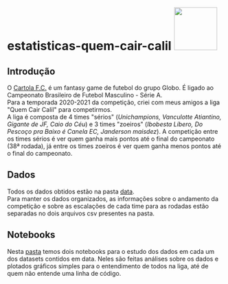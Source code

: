 # estatisticas-quem-cair-calil <img src="https://logodownload.org/wp-content/uploads/2017/05/cartola-fc-logo.png" width=100>

## Introdução
O [Cartola F.C.](cartolafc.globo.com "Abrir o Cartola F.C.") é um fantasy game de futebol do grupo Globo. É ligado ao Campeonato Brasileiro de Futebol Masculino - Série A. <br/>
Para a temporada 2020-2021 da competição, criei com meus amigos a liga "Quem Cair Calil" para competirmos.<br/>
A liga é composta de 4 times "sérios" (_Unichampions, Vanculotte Atiantino, Gigante de JF, Caio do Céu_) e 3 times "zoeiros" (_Ibobesta Líbero, Do Pescoço pra Baixo é Canela EC, Janderson maisdez_). A competição entre os times sérios é ver quem ganha mais pontos até o final do campeonato (38ª rodada), já entre os times zoeiros é ver quem ganha menos pontos até o final do campeonato.

## Dados
Todos os dados obtidos estão na pasta [data](https://github.com/Eric-Mendes/estatisticas-quem-cair-calil/tree/main/data "Ir para esta pasta").<br/>
Para manter os dados organizados, as informações sobre o andamento da competição e sobre as escalações de cada time para as rodadas estão separadas no dois arquivos csv presentes na pasta.

## Notebooks
Nesta [pasta](https://github.com/Eric-Mendes/estatisticas-quem-cair-calil/tree/main/notebooks "Ir para a pasta notebooks") temos dois notebooks para o estudo dos dados em cada um dos datasets contidos em data. Neles são feitas análises sobre os dados e plotados gráficos simples para o entendimento de todos na liga, até de quem não entende uma linha de código.
